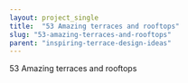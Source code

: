 ```yaml
---
layout: project_single
title:  "53 Amazing terraces and rooftops"
slug: "53-amazing-terraces-and-rooftops"
parent: "inspiring-terrace-design-ideas"
---
```

53 Amazing terraces and rooftops